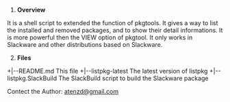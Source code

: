 1. **Overview**

 It is a shell script to extended the function of pkgtools. It gives
 a way to list the installed and removed packages, and to show their
 detail informations. It is more powerful then the VIEW option of 
 pkgtool.
 It only works in Slackware and other distributions based on 
 Slackware.
 

2. **Files**

 +|--README.md		This file
 +|--listpkg-latest	The latest version of listpkg
 +|--listpkg.SlackBuild	The SlackBuild script to build the Slackware package

 Contect the Author: atenzd@gmail.com